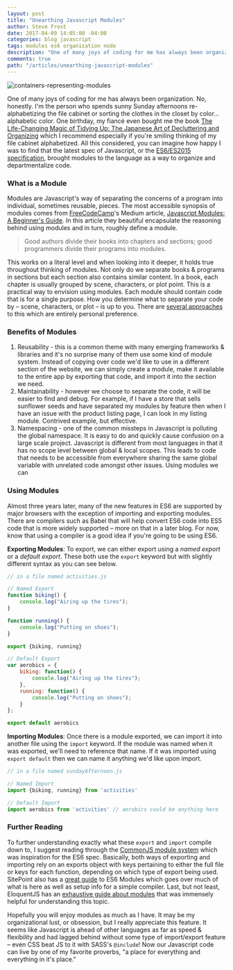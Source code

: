 ```yaml
---
layout: post
title: "Unearthing Javascript Modules"
author: Steve Frost
date: 2017-04-09 14:05:00 -04:00
categories: blog javascript
tags: modules es6 organization node
description: "One of many joys of coding for me has always been organization. No, honestly. I'm the person who spends sunny Sunday afternoons re-alphabetizing the file cabinet or sorting the clothes in the closet by color... alphabetic color. All this considered, you can imagine how happy I was to find that the latest spec of Javascript, or the ES6/ES2015 specification, brought modules to the language as a way to organize and departmentalize code."
comments: true
path: "/articles/unearthing-javascript-modules"
---
```


![containers-representing-modules](/img/blogs/javascriptmodule1.jpg)

One of many joys of coding for me has always been organization. No, honestly. I'm the person who spends sunny Sunday afternoons re-alphabetizing the file cabinet or sorting the clothes in the closet by color... alphabetic color. One birthday, my fiancé even bought me the book <a target="_blank" href="http://amzn.to/2oPdkfv">The Life-Changing Magic of Tidying Up: The Japanese Art of Decluttering and Organizing</a> which I recommend especially if you're smiling thinking of my file cabinet alphabetized. All this considered, you can imagine how happy I was to find that the latest spec of Javascript, or the [ES6/ES2015 specification](http://2ality.com/2014/09/es6-modules-final.html), brought modules to the language as a way to organize and departmentalize code.

### What is a Module

Modules are Javascript's way of separating the concerns of a program into individual, sometimes reusable, pieces. The most accessible synopsis of modules comes from [FreeCodeCamp](https://www.freecodecamp.com/)'s Medium article, [Javascript Modules: A Beginner's Guide](https://medium.freecodecamp.com/javascript-modules-a-beginner-s-guide-783f7d7a5fcc). In this article they beautiful encapsulate the reasoning behind using modules and in turn, roughly define a module.

> Good authors divide their books into chapters and sections; good programmers divide their programs into modules.

This works on a literal level and when looking into it deeper, it holds true throughout thinking of modules. Not only do we separate books & programs in sections but each section also contains similar content. In a book, each chapter is usually grouped by scene, characters, or plot point. This is a practical way to envision using modules. Each module should contain code that is for a single purpose. How you determine what to separate your code by – scene, characters, or plot – is up to you. There are [several approaches](https://dzone.com/articles/how-to-split-into-modules) to this which are entirely personal preference.

### Benefits of Modules
1. Reusability - this is a common theme with many emerging frameworks & libraries and it's no surprise many of them use some kind of module system. Instead of copying over code we'd like to use in a different section of the website, we can simply create a module, make it available to the entire app by exporting that code, and import it into the section we need.
2. Maintainability - however we choose to separate the code, it will be easier to find and debug. For example, if I have a store that sells sunflower seeds and have separated my modules by feature then when I have an issue with the product listing page, I can look in my listing module. Contrived example, but effective.
3. Namespacing - one of the common missteps in Javascript is polluting the global namespace. It is easy to do and quickly cause confusion on a large scale project. Javascript is different from most languages in that it has no scope level between global & local scopes. This leads to code that needs to be accessible from everywhere sharing the same global variable with unrelated code amongst other issues. Using modules we can 

### Using Modules

Almost three years later, many of the new features in ES6 are supported by major browsers with the exception of importing and exporting modules. There are compilers such as Babel that will help convert ES6 code into ES5 code that is more widely supported – more on that in a later blog. For now, know that using a compiler is a good idea if you're going to be using ES6.

**Exporting Modules**: To export, we can either export using a _named export_ or a _default export_. These both use the `export` keyword but with slightly different syntax as you can see below.

```javascript
// in a file named activities.js

// Named Export
function biking() {
    console.log("Airing up the tires");
}

function running() {
    console.log("Putting on shoes");
}

export {biking, running}

// Default Export
var aerobics = {
    biking: function() {
        console.log("Airing up the tires");
    },
    running: function() {
        console.log("Putting on shoes");
    }
};

export default aerobics
```


**Importing Modules**: Once there is a module exported, we can import it into another file using the `import` keyword. If the module was named when it was exported, we'll need to reference that name. If it was imported using `export default` then we can name it anything we'd like upon import.

```javascript
// in a file named sundayAfternoon.js

// Named Import
import {biking, running} from 'activities'

// Default Import
import aerobics from 'activities' // aerobics could be anything here
```

### Further Reading
To further understanding exactly what these `export` and `import` compile down to, I suggest reading through the [CommonJS module system](http://requirejs.org/docs/commonjs.html) which was inspiration for the ES6 spec. Basically, both ways of exporting and importing rely on an exports object with keys pertaining to either the full file or keys for each function, depending on which type of export being used. SitePoint also has a [great guide](https://www.sitepoint.com/understanding-es6-modules/) to ES6 Modules which goes over much of what is here as well as setup info for a simple compiler. Last, but not least, EloquentJS has an [exhaustive guide about modules](http://eloquentjavascript.net/10_modules.html) that was immensely helpful for understanding this topic.

Hopefully you will enjoy modules as much as I have. It may be my organizational lust, or obsession, but I really appreciate this feature. It seems like Javascript is ahead of other languages as far as speed & flexibility and had lagged behind without some type of import/export feature – even CSS beat JS to it with SASS's `@include`! Now our Javascript code can live by one of my favorite proverbs, "a place for everything and everything in it's place."
